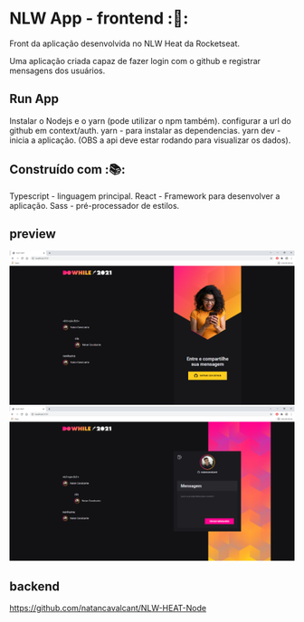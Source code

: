 # NLW App - frontend ::rocket::

  Front da aplicação desenvolvida no NLW Heat da Rocketseat.
  
  Uma aplicação criada capaz de fazer login com o github e registrar mensagens dos usuários. 

## Run App

  Instalar o Nodejs e o yarn (pode utilizar o npm também).
  configurar a url do github em context/auth.
  yarn - para instalar as dependencias.
  yarn dev - inicia a aplicação. (OBS a api deve estar rodando para visualizar os dados).

## Construído com ::books::

  Typescript - linguagem principal.
  React - Framework para desenvolver a aplicação.
  Sass - pré-processador de estilos.

## preview

![alt text](https://github.com/natancavalcant/NLW_HEAT-Frontend/blob/main/src/assets/NLW_HEAT_1.png?raw=true)
![alt text](https://github.com/natancavalcant/NLW_HEAT-Frontend/blob/main/src/assets/NLW_HEAT_2.png?raw=true)

## backend

  https://github.com/natancavalcant/NLW-HEAT-Node


